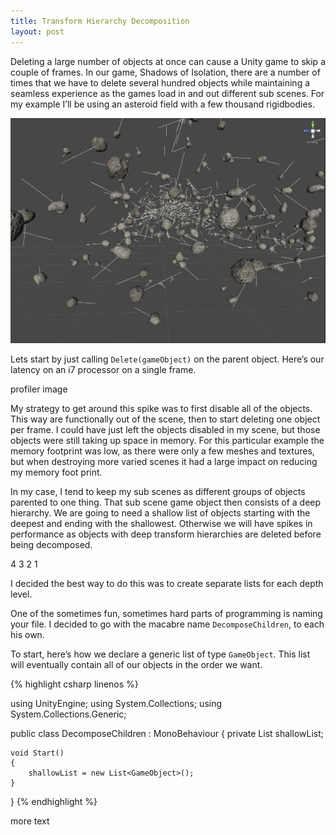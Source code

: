 ```yaml
---
title: Transform Hierarchy Decomposition
layout: post
---
```


Deleting a large number of objects at once can cause a Unity game to skip a couple of frames. In our game, Shadows of Isolation, there are a number of times that we have to delete several hundred objects while maintaining a seamless experience as the games load in and out different sub scenes. For my example I’ll be using an asteroid field with a few thousand rigidbodies.

![My helpful screenshot](/assets/asteroid-field.png)


Lets start by just calling `Delete(gameObject)` on the parent object. Here’s our latency on an i7 processor on a single frame.

profiler image

My strategy to get around this spike was to first disable all of the objects. This way are functionally out of the scene, then to start deleting one object per frame. I could have just left the objects disabled in my scene, but those objects were still taking up space in memory. For this particular example the memory footprint was low, as there were only a few meshes and textures, but when destroying more varied scenes it had a large impact on reducing my memory foot print.

In my case, I tend to keep my sub scenes as different groups of objects parented to one thing. That sub scene game object then consists of a deep hierarchy. We are going to need a shallow list of objects starting with the deepest and ending with the shallowest. Otherwise we will have spikes in performance as objects with deep transform hierarchies are deleted before being decomposed.

4 3
2 1

I decided the best way to do this was to create separate lists for each depth level.

One of the sometimes fun, sometimes hard parts of programming is naming your file. I decided to go with the macabre name `DecomposeChildren`, to each his own.

To start, here’s how we declare a generic list of type `GameObject`. This list will eventually contain all of our objects in the order we want.

{% highlight csharp linenos %}

using UnityEngine;
using System.Collections;
using System.Collections.Generic;
 
public class DecomposeChildren : MonoBehaviour
{
    private List<GameObject> shallowList;
 
    void Start()
    {
        shallowList = new List<GameObject>();
    }
}
{% endhighlight %}


more text